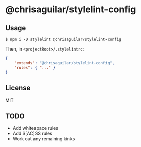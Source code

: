 # @chrisaguilar/stylelint-config

## Usage

`$ npm i -D stylelint @chrisaguilar/stylelint-config`

Then, in `<projectRoot>/.stylelintrc`:

```json
{
    "extends": "@chrisaguilar/stylelint-config",
    "rules": { "..." }
}
```

## License

MIT

## TODO

- Add whitespace rules
- Add S[AC]SS rules
- Work out any remaining kinks

